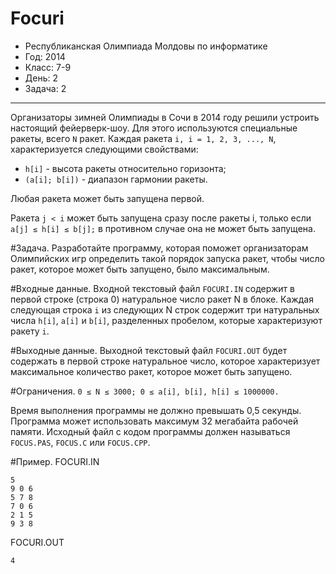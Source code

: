 # Focuri
* Республиканская Олимпиада Молдовы по информатике
* Год: 2014
* Класс: 7-9
* День: 2
* Задача: 2

---

Организаторы зимней Олимпиады в Сочи в 2014 году решили устроить настоящий фейерверк-шоу. 
Для этого используются специальные ракеты, всего `N` ракет. 
Каждая ракета `i, i = 1, 2, 3, ..., N`, характеризуется следующими свойствами:
* `h[i]` - высота ракеты относительно горизонта;
* `(a[i]; b[i])` - диапазон гармонии ракеты.

Любая ракета может быть запущена первой.  

Ракета `j < i` может быть запущена сразу после ракеты i, 
только если `a[j] ≤ h[i] ≤ b[j];` в противном случае она не может быть запущена.

#Задача. 
Разработайте программу, которая поможет организаторам Олимпийских игр определить такой порядок запуска ракет, 
чтобы число ракет, которое может быть запущено, было максимальным.

#Входные данные. 
Входной текстовый файл `FOCURI.IN` содержит в первой строке (строка 0) натуральное число ракет N в блоке. 
Каждая следующая строка `i` из следующих N строк содержит три натуральных числа `h[i]`, `a[i]` и `b[i]`, 
разделенных пробелом, которые характеризуют ракету `i`.

#Выходные данные. 
Выходной текстовый файл `FOCURI.OUT` будет содержать в первой строке натуральное число, 
которое характеризует максимальное количество ракет, которое может быть запущено.

#Ограничения.
`0 ≤ N ≤ 3000; 0 ≤ a[i], b[i], h[i] ≤ 1000000.` 

Время выполнения программы не должно превышать 0,5 секунды. 
Программа может использовать максимум 32 мегабайта рабочей памяти. 
Исходный файл с кодом программы должен называться `FOCUS.PAS`, `FOCUS.C` или `FOCUS.CPP`.

#Пример.
FOCURI.IN

``` 
5
9 0 6
5 7 8
7 0 6
2 1 5
9 3 8
```

FOCURI.OUT
```
4
```